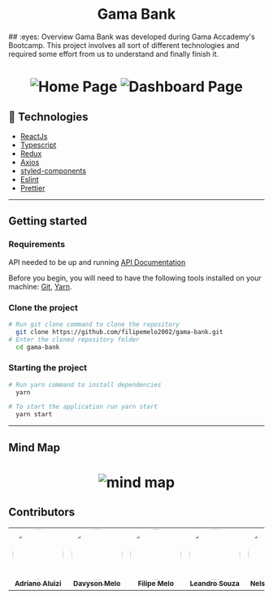<h1 align="center">
Gama Bank
</h1>
## :eyes: Overview
Gama Bank was developed during Gama Accademy's Bootcamp. This project involves all sort of different technologies and required some effort from us to understand and finally finish it.

<h1 align="center">
    <img alt="Home Page" src="https://ik.imagekit.io/t58nj4hrrhv/home_0xFgSnICD.jpg" />
    <img alt="Dashboard Page" src="https://ik.imagekit.io/t58nj4hrrhv/dashboard_MHJB0se05.jpg" />
</h1>

## :wrench: Technologies
* [ReactJs](https://pt-br.reactjs.org/)
* [Typescript](https://www.typescriptlang.org/)
*  [Redux](https://react-redux.js.org/)
* [Axios](https://github.com/axios/axios)
* [styled-components](https://styled-components.com/)
* [Eslint](https://eslint.org/)
* [Prettier](https://prettier.io/)

---

## Getting started

### Requirements

API needed to be up and running
[API Documentation](https://accenture-java-desafio.herokuapp.com/swagger-ui.html)

Before you begin, you will need to have the following tools installed on your machine:
[Git](https://git-scm.com), [Yarn](https://classic.yarnpkg.com/).

### Clone the project

```bash
# Run git clone command to clone the repository
  git clone https://github.com/filipemelo2002/gama-bank.git
# Enter the cloned repository folder
  cd gama-bank
```

### Starting the project

```bash
# Run yarn command to install dependencies
  yarn

# To start the application run yarn start
  yarn start

```

---

## Mind Map

<h1 align="center">
    <img alt="mind map" src="https://ik.imagekit.io/t58nj4hrrhv/mindmap_7Nf7SL5Op.jpg" />
</h1>

## Contributors

<table>
  <tr>
    <td align="center">
      <a href="https://github.com/adrianoaluizi"><img style="border-radius: 50%;" src="https://avatars.githubusercontent.com/u/51244935?s=400&v=4" width="100px;" alt=""/><br /><sub><b>Adriano Aluizi</b></sub></a><br /><a href="https://github.com/adrianoaluizi" title="Adriano Aluizi"></a>
    </td>
    <td align="center">
      <a href="https://github.com/DavysonMelo"><img style="border-radius: 50%;" src="https://avatars.githubusercontent.com/u/37600134?s=400&u=3dc28ef99de0d7ec9742c12a3b804e5aa1aebfff&v=4" width="100px;" alt=""/><br /><sub><b>Davyson Melo</b></sub></a><br /><a href="https://github.com/DavysonMelo" title="Davyson Melo"></a>
    </td>
    <td align="center">
      <a href="https://github.com/filipemelo2002"><img style="border-radius: 50%;" src="https://avatars.githubusercontent.com/u/26236991?s=400&u=b14ff2f7bf9a4a8ac5f482d61b85de7957087f0d&v=4" width="100px;" alt=""/><br /><sub><b>Filipe Melo</b></sub></a><br /><a href="https://github.com/filipemelo2002" title="Filipe Melo"></a>
    </td>
    <td align="center">
      <a href="https://github.com/leandross86"><img style="border-radius: 50%;" src="https://avatars.githubusercontent.com/u/43308192?s=400&u=f877b63033dcd32023af1911af2d3cff64c95cc2&v=4" width="100px;" alt=""/><br /><sub><b>Leandro Souza</b></sub></a><br /><a href="https://github.com/leandross86" title="Leandro Souza"></a>
    </td>
    <td align="center">
      <a href="https://github.com/nelsonsantosaraujo"><img style="border-radius: 50%;" src="https://avatars.githubusercontent.com/u/16749416?s=400&u=3c422f25adb2927f82848fbbaa778005da2c7808&v=4" width="100px;" alt=""/><br /><sub><b>Nelson Araújo</b></sub></a><br /><a href="https://github.com/nelsonsantosaraujo" title="Nelson Araújo"></a>
    </td>
  </tr>
</table>
